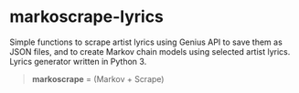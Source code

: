 # markoscrape-lyrics
Simple functions to scrape artist lyrics using Genius API to save them as JSON files, and to create Markov chain models using selected artist lyrics. Lyrics generator written in Python 3.

> **markoscrape** = (Markov + Scrape)
